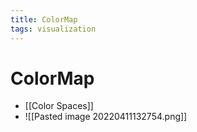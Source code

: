 ```yaml
---
title: ColorMap
tags: visualization
---
```


# ColorMap
- [[Color Spaces]]
- ![[Pasted image 20220411132754.png]]
















